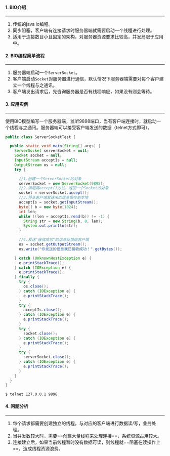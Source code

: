 #### 1. BIO介绍

---

1. 传统的java io编程。
2. 同步阻塞，客户端有连接请求时服务器端就需要启动一个线程进行处理。
3. 适用于连接数目小且固定的架构，对服务器资源要求比较高，并发局限于应用中。



#### 2. BIO编程简单流程

---

1. 服务器端启动一个`ServerSocket`。
2. 客户端启动`Socket`对服务器进行通信，默认情况下服务器端需要对每个客户建立一个线程与之通讯。
3. 客户端发出请求后，先咨询服务器是否有线程响应，如果没有则会等待。



#### 3. 应用实例

---

使用BIO模型编写一个服务器端，监听9898端口，当有客户端连接时，就启动一个线程与之通讯。服务器端可以接受客户端发送的数据（telnet方式即可）。

```java
public class ServerSocketTest {

  public static void main(String[] args) {
    ServerSocket serverSocket = null;
    Socket socket = null;
    InputStream acceptIs = null;
    OutputStream os = null;
    try {

      //1.创建一个ServerSocket的对象
      serverSocket = new ServerSocket(9898);
      //2.调用其accept()方法，返回一个Socket的对象
      socket = serverSocket.accept();
      //3.将从客户端发送来的信息保存到本地
      acceptIs = socket.getInputStream();
      byte[] b = new byte[1024];
      int len;
      while ((len = acceptIs.read(b)) != -1) {
        String str = new String(b, 0, len);
        System.out.println(str);
      }

      //4.发送"接收成功"的信息反馈给客户端
      os = socket.getOutputStream();
      os.write("你发送的信息我已接收成功！".getBytes());

    } catch (UnknownHostException e) {
      e.printStackTrace();
    } catch (IOException e) {
      e.printStackTrace();
    } finally {
      try {
        os.close();
      } catch (IOException e) {
        e.printStackTrace();
      }
      try {
        acceptIs.close();
      } catch (IOException e) {
        e.printStackTrace();
      }
      try {
        socket.close();
      } catch (IOException e) {
        e.printStackTrace();
      }
      try {
        serverSocket.close();
      } catch (IOException e) {
        e.printStackTrace();
      }
    }
  }
}
```

```shell
$ telnet 127.0.0.1 9898
```



#### 4. 问题分析

---

1. 每个请求都需要创建独立的线程，与对应的客户端进行数据读/写，业务处理。
2. 当并发数较大时，需要==创建大量线程来处理连接==，系统资源占用较大。
3. 连接建立后，如果当前线程暂时没有数据可读，则线程就==阻塞在读操作上==，造成线程资源浪费。

